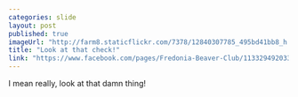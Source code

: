 ```yaml
---
categories: slide
layout: post
published: true
imageUrl: "http://farm8.staticflickr.com/7378/12840307785_495bd41bb8_h.jpg"
title: "Look at that check!"
link: "https://www.facebook.com/pages/Fredonia-Beaver-Club/113329492033114"
---
```


I mean really, look at that damn thing!